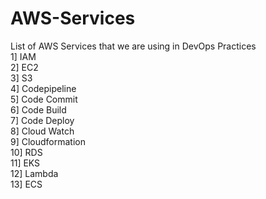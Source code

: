 # AWS-Services
List of AWS Services that we are using in DevOps Practices
<br>
1] IAM
<br>
2] EC2
<br>
3] S3
<br>
4] Codepipeline
<br>
5] Code Commit
<br>
6] Code Build
<br>
7] Code Deploy
<br>
8] Cloud Watch
<br>
9] Cloudformation
<br>
10] RDS
<br>
11] EKS
<br>
12] Lambda
<br>
13] ECS

